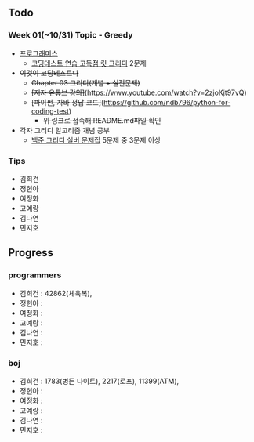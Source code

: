 
## Todo
### Week 01(~10/31) Topic - Greedy

- [프로그래머스](https://programmers.co.kr)
	- [코딩테스트 연습 고득점 킷 그리디](https://programmers.co.kr/learn/courses/30/parts/12244) 2문제
- ~~이것이 코딩테스트다~~
	- ~~Chapter 03 그리디(개념 + 실전문제)~~
	- ~~[저자 유튜브 강의]~~(https://www.youtube.com/watch?v=2zjoKjt97vQ)
	- ~~[파이썬, 자바 정답 코드]~~(https://github.com/ndb796/python-for-coding-test)
		- ~~위 링크로 접속해 README.md파일 확인~~
- 각자 그리디 알고리즘 개념 공부
	- [백준 그리디 실버 문제집](https://www.acmicpc.net/workbook/view/5838) 5문제 중 3문제 이상
	
### Tips

- 김희건
- 정현아
- 여정화
- 고예랑
- 김나연
- 민지호


## Progress

### programmers
- 김희건 : 42862(체육복), 
- 정현아 :
- 여정화 :
- 고예랑 :
- 김나연 :
- 민지호 :

### boj
- 김희건 : 1783(병든 나이트), 2217(로프), 11399(ATM),  
- 정현아 :
- 여정화 :
- 고예랑 :
- 김나연 :
- 민지호 :





